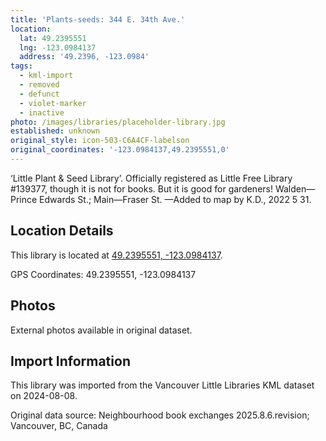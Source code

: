 ```yaml
---
title: 'Plants-seeds: 344 E. 34th Ave.'
location:
  lat: 49.2395551
  lng: -123.0984137
  address: '49.2396, -123.0984'
tags:
  - kml-import
  - removed
  - defunct
  - violet-marker
  - inactive
photo: /images/libraries/placeholder-library.jpg
established: unknown
original_style: icon-503-C6A4CF-labelson
original_coordinates: '-123.0984137,49.2395551,0'
---
```

‘Little Plant & Seed Library’.
Officially registered as Little Free Library #139377, though it is not for books.
But it is good for gardeners!
Walden—Prince Edwards St.; Main—Fraser St.
—Added to map by K.D., 2022 5 31.  

## Location Details

This library is located at [49.2395551, -123.0984137](https://www.google.com/maps?q=49.2395551,-123.0984137).

GPS Coordinates: 49.2395551, -123.0984137

## Photos

External photos available in original dataset.

## Import Information

This library was imported from the Vancouver Little Libraries KML dataset on 2024-08-08.

Original data source: Neighbourhood book exchanges 2025.8.6.revision; Vancouver, BC, Canada
